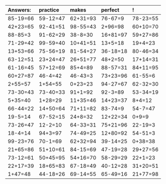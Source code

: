 | Answers: | practice | makes | perfect | ! |
| :--- | :--- | :--- | :--- | :--- |
| 85-19=66 | 59-12=47 | 62+31=93 | 76-67=9 | 78-23=55 | 
| 42+23=65 | 92-41=51 | 98-55=43 | 2+96=98 | 60+10=70 | 
| 88-85=3 | 91-62=29 | 38-8=30 | 16+81=97 | 59+27=86 | 
| 71-29=42 | 99-59=40 | 10+41=51 | 13+5=18 | 19+4=23 | 
| 13+53=66 | 75-56=19 | 81-54=27 | 36-18=18 | 80-46=34 | 
| 63-12=51 | 23+24=47 | 26+51=77 | 48+2=50 | 17+14=31 | 
| 61-16=45 | 57+12=69 | 85+4=89 | 88-57=31 | 84+11=95 | 
| 60+27=87 | 46-4=42 | 46-43=3 | 73+23=96 | 61-55=6 | 
| 2+55=57 | 1+54=55 | 0+23=23 | 94-27=67 | 62-32=30 | 
| 73-30=43 | 73-40=33 | 91+1=92 | 92-3=89 | 53-34=19 | 
| 5+35=40 | 1+28=29 | 11+35=46 | 14+23=37 | 8+4=12 | 
| 66-44=22 | 14+50=64 | 71+11=82 | 83-74=9 | 54-7=47 | 
| 19-5=14 | 67-52=15 | 24+8=32 | 12+22=34 | 0+9=9 | 
| 73-26=47 | 12-2=10 | 64-33=31 | 75+21=96 | 22-19=3 | 
| 18-4=14 | 94+3=97 | 74-49=25 | 12+80=92 | 54-51=3 | 
| 99-23=76 | 70-1=69 | 62+32=94 | 39-14=25 | 0+38=38 | 
| 21+65=86 | 51+10=61 | 84-15=69 | 47-19=28 | 29+27=56 | 
| 73-12=61 | 50+45=95 | 54+16=70 | 58-29=29 | 22+1=23 | 
| 22+17=39 | 18+65=83 | 67-18=49 | 40-12=28 | 31+20=51 | 
| 1+47=48 | 44-18=26 | 69-14=55 | 65-49=16 | 21+77=98 | 
